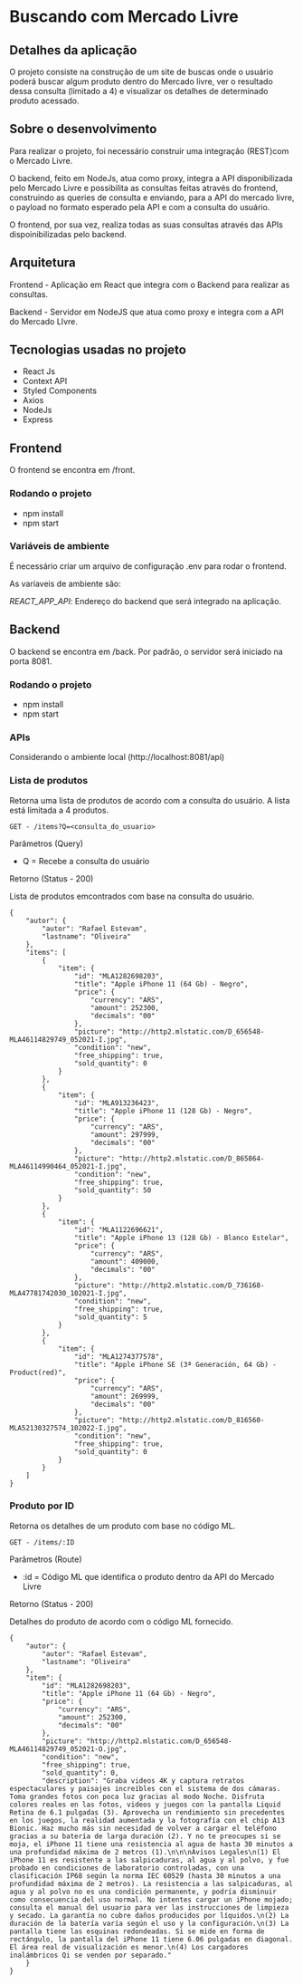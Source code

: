 # Buscando com Mercado Livre

## Detalhes da aplicação

O projeto consiste na construção de um site de buscas onde o usuário poderá buscar algum produto dentro do Mercado livre, ver o resultado dessa consulta (limitado a 4) e visualizar os detalhes de determinado produto acessado.

## Sobre o desenvolvimento

Para realizar o projeto, foi necessário construir uma integração (REST)com o Mercado Livre.

O backend, feito em NodeJs, atua como proxy, integra a API disponibilizada pelo Mercado Livre e possibilita as consultas feitas através do frontend, construindo as queries de consulta e enviando, para a API do mercado livre, o payload no formato esperado pela API e com a consulta do usuário.

O frontend, por sua vez, realiza todas as suas consultas através das APIs dispoinibilizadas pelo backend.

## Arquitetura

Frontend - Aplicação em React que integra com o Backend para realizar as consultas.

Backend - Servidor em NodeJS que atua como proxy e integra com a API do Mercado LIvre.


## Tecnologias usadas no projeto

- React Js
- Context API
- Styled Components
- Axios
- NodeJs
- Express

## Frontend

O frontend se encontra em /front. 

### Rodando o projeto

- npm install
- npm start

### Variáveis de ambiente

É necessário criar um arquivo de configuração .env para rodar o frontend.

As varíaveis de ambiente são:

*REACT_APP_API*: Endereço do backend que será integrado na aplicação. 

## Backend

O backend se encontra em /back. 
Por padrão, o servidor será iniciado na porta 8081.

### Rodando o projeto

- npm install
- npm start

### APIs

Considerando o ambiente local (http://localhost:8081/api)

### Lista de produtos

Retorna uma lista de produtos de acordo com a consulta do usuário. A lista está limitada a 4 produtos.

```
GET - /items?Q=<consulta_do_usuario>
```

Parâmetros (Query)

- Q = Recebe a consulta do usuário

Retorno (Status - 200)

Lista de produtos emcontrados com base na consulta do usuário.

```
{
    "autor": {
        "autor": "Rafael Estevam",
        "lastname": "Oliveira"
    },
    "items": [
        {
            "item": {
                "id": "MLA1282698203",
                "title": "Apple iPhone 11 (64 Gb) - Negro",
                "price": {
                    "currency": "ARS",
                    "amount": 252300,
                    "decimals": "00"
                },
                "picture": "http://http2.mlstatic.com/D_656548-MLA46114829749_052021-I.jpg",
                "condition": "new",
                "free_shipping": true,
                "sold_quantity": 0
            }
        },
        {
            "item": {
                "id": "MLA913236423",
                "title": "Apple iPhone 11 (128 Gb) - Negro",
                "price": {
                    "currency": "ARS",
                    "amount": 297999,
                    "decimals": "00"
                },
                "picture": "http://http2.mlstatic.com/D_865864-MLA46114990464_052021-I.jpg",
                "condition": "new",
                "free_shipping": true,
                "sold_quantity": 50
            }
        },
        {
            "item": {
                "id": "MLA1122696621",
                "title": "Apple iPhone 13 (128 Gb) - Blanco Estelar",
                "price": {
                    "currency": "ARS",
                    "amount": 409000,
                    "decimals": "00"
                },
                "picture": "http://http2.mlstatic.com/D_736168-MLA47781742030_102021-I.jpg",
                "condition": "new",
                "free_shipping": true,
                "sold_quantity": 5
            }
        },
        {
            "item": {
                "id": "MLA1274377578",
                "title": "Apple iPhone SE (3ª Generación, 64 Gb) - Product(red)",
                "price": {
                    "currency": "ARS",
                    "amount": 269999,
                    "decimals": "00"
                },
                "picture": "http://http2.mlstatic.com/D_816560-MLA52130327574_102022-I.jpg",
                "condition": "new",
                "free_shipping": true,
                "sold_quantity": 0
            }
        }
    ]
}
```


### Produto por ID

Retorna os detalhes de um produto com base no código ML.

```
GET - /items/:ID
```

Parâmetros (Route)

- :id = Código ML que identifica o produto dentro da API do Mercado Livre

Retorno (Status - 200)

Detalhes do produto de acordo com o código ML fornecido.

```
{
    "autor": {
        "autor": "Rafael Estevam",
        "lastname": "Oliveira"
    },
    "item": {
        "id": "MLA1282698203",
        "title": "Apple iPhone 11 (64 Gb) - Negro",
        "price": {
            "currency": "ARS",
            "amount": 252300,
            "decimals": "00"
        },
        "picture": "http://http2.mlstatic.com/D_656548-MLA46114829749_052021-O.jpg",
        "condition": "new",
        "free_shipping": true,
        "sold_quantity": 0,
        "description": "Graba videos 4K y captura retratos espectaculares y paisajes increíbles con el sistema de dos cámaras. Toma grandes fotos con poca luz gracias al modo Noche. Disfruta colores reales en las fotos, videos y juegos con la pantalla Liquid Retina de 6.1 pulgadas (3). Aprovecha un rendimiento sin precedentes en los juegos, la realidad aumentada y la fotografía con el chip A13 Bionic. Haz mucho más sin necesidad de volver a cargar el teléfono gracias a su batería de larga duración (2). Y no te preocupes si se moja, el iPhone 11 tiene una resistencia al agua de hasta 30 minutos a una profundidad máxima de 2 metros (1).\n\n\nAvisos Legales\n(1) El iPhone 11 es resistente a las salpicaduras, al agua y al polvo, y fue probado en condiciones de laboratorio controladas, con una clasificación IP68 según la norma IEC 60529 (hasta 30 minutos a una profundidad máxima de 2 metros). La resistencia a las salpicaduras, al agua y al polvo no es una condición permanente, y podría disminuir como consecuencia del uso normal. No intentes cargar un iPhone mojado; consulta el manual del usuario para ver las instrucciones de limpieza y secado. La garantía no cubre daños producidos por líquidos.\n(2) La duración de la batería varía según el uso y la configuración.\n(3) La pantalla tiene las esquinas redondeadas. Si se mide en forma de rectángulo, la pantalla del iPhone 11 tiene 6.06 pulgadas en diagonal. El área real de visualización es menor.\n(4) Los cargadores inalámbricos Qi se venden por separado."
    }
}
```









